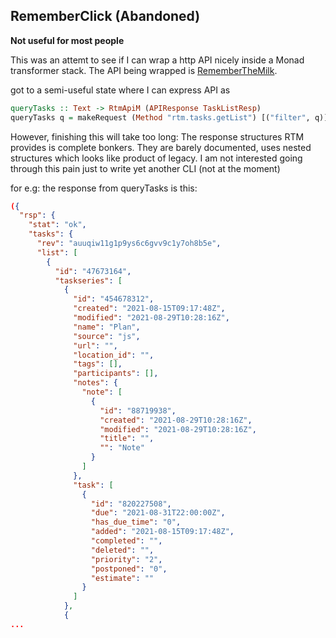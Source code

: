 ## RememberClick (Abandoned)

**Not useful for most people**

This was an attemt to see if I can wrap a http API nicely inside a Monad transformer stack. The API being wrapped is [RememberTheMilk](https://www.rememberthemilk.com/services/api/). 

got to a semi-useful state where I can express API as

```haskell
queryTasks :: Text -> RtmApiM (APIResponse TaskListResp)
queryTasks q = makeRequest (Method "rtm.tasks.getList") [("filter", q)]
```

However, finishing this will take too long: The response structures RTM provides is complete bonkers. They are barely documented, uses nested structures which looks like product of legacy. I am not interested going through this pain just to write yet another CLI (not at the moment)

for e.g: the response from queryTasks is this:

```json
({
  "rsp": {
    "stat": "ok",
    "tasks": {
      "rev": "auuqiw11g1p9ys6c6gvv9c1y7oh8b5e",
      "list": [
        {
          "id": "47673164",
          "taskseries": [
            {
              "id": "454678312",
              "created": "2021-08-15T09:17:48Z",
              "modified": "2021-08-29T10:28:16Z",
              "name": "Plan",
              "source": "js",
              "url": "",
              "location_id": "",
              "tags": [],
              "participants": [],
              "notes": {
                "note": [
                  {
                    "id": "88719938",
                    "created": "2021-08-29T10:28:16Z",
                    "modified": "2021-08-29T10:28:16Z",
                    "title": "",
                    "": "Note"
                  }
                ]
              },
              "task": [
                {
                  "id": "820227508",
                  "due": "2021-08-31T22:00:00Z",
                  "has_due_time": "0",
                  "added": "2021-08-15T09:17:48Z",
                  "completed": "",
                  "deleted": "",
                  "priority": "2",
                  "postponed": "0",
                  "estimate": ""
                }
              ]
            },
            {
...
```

